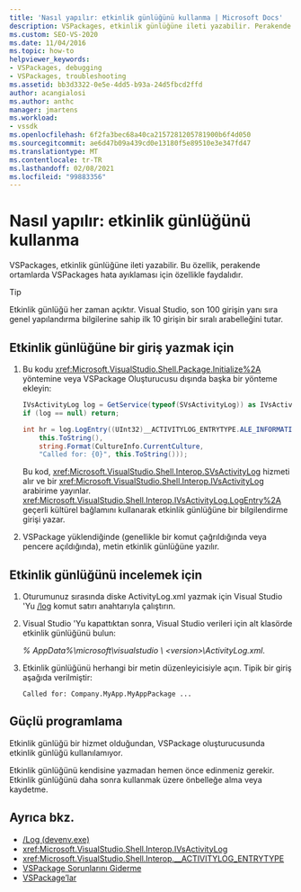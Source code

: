 ```yaml
---
title: 'Nasıl yapılır: etkinlik günlüğünü kullanma | Microsoft Docs'
description: VSPackages, etkinlik günlüğüne ileti yazabilir. Perakende ortamlarda VSPackages hata ayıklama için etkinlik günlüğünü nasıl kullanacağınızı öğrenin.
ms.custom: SEO-VS-2020
ms.date: 11/04/2016
ms.topic: how-to
helpviewer_keywords:
- VSPackages, debugging
- VSPackages, troubleshooting
ms.assetid: bb3d3322-0e5e-4dd5-b93a-24d5fbcd2ffd
author: acangialosi
ms.author: anthc
manager: jmartens
ms.workload:
- vssdk
ms.openlocfilehash: 6f2fa3bec68a40ca2157281205781900b6f4d050
ms.sourcegitcommit: ae6d47b09a439cd0e13180f5e89510e3e347fd47
ms.translationtype: MT
ms.contentlocale: tr-TR
ms.lasthandoff: 02/08/2021
ms.locfileid: "99883356"
---
```

# <a name="how-to-use-the-activity-log"></a>Nasıl yapılır: etkinlik günlüğünü kullanma
VSPackages, etkinlik günlüğüne ileti yazabilir. Bu özellik, perakende ortamlarda VSPackages hata ayıklaması için özellikle faydalıdır.

> [!TIP]
> Etkinlik günlüğü her zaman açıktır. Visual Studio, son 100 girişin yanı sıra genel yapılandırma bilgilerine sahip ilk 10 girişin bir sıralı arabelleğini tutar.

## <a name="to-write-an-entry-to-the-activity-log"></a>Etkinlik günlüğüne bir giriş yazmak için

1. Bu kodu <xref:Microsoft.VisualStudio.Shell.Package.Initialize%2A> yöntemine veya VSPackage Oluşturucusu dışında başka bir yönteme ekleyin:

    ```csharp
    IVsActivityLog log = GetService(typeof(SVsActivityLog)) as IVsActivityLog;
    if (log == null) return;

    int hr = log.LogEntry((UInt32)__ACTIVITYLOG_ENTRYTYPE.ALE_INFORMATION,
        this.ToString(),
        string.Format(CultureInfo.CurrentCulture,
        "Called for: {0}", this.ToString()));
    ```

     Bu kod, <xref:Microsoft.VisualStudio.Shell.Interop.SVsActivityLog> hizmeti alır ve bir <xref:Microsoft.VisualStudio.Shell.Interop.IVsActivityLog> arabirime yayınlar. <xref:Microsoft.VisualStudio.Shell.Interop.IVsActivityLog.LogEntry%2A> geçerli kültürel bağlamını kullanarak etkinlik günlüğüne bir bilgilendirme girişi yazar.

2. VSPackage yüklendiğinde (genellikle bir komut çağrıldığında veya pencere açıldığında), metin etkinlik günlüğüne yazılır.

## <a name="to-examine-the-activity-log"></a>Etkinlik günlüğünü incelemek için

1. Oturumunuz sırasında diske ActivityLog.xml yazmak için Visual Studio 'Yu [/log](../ide/reference/log-devenv-exe.md) komut satırı anahtarıyla çalıştırın.

2. Visual Studio 'Yu kapattıktan sonra, Visual Studio verileri için alt klasörde etkinlik günlüğünü bulun:

   <em> *% AppData%</em>\microsoft\visualstudio \\ \<version>\ActivityLog.xml*.

3. Etkinlik günlüğünü herhangi bir metin düzenleyicisiyle açın. Tipik bir giriş aşağıda verilmiştir:

   ```
   Called for: Company.MyApp.MyAppPackage ...
   ```

## <a name="robust-programming"></a>Güçlü programlama

Etkinlik günlüğü bir hizmet olduğundan, VSPackage oluşturucusunda etkinlik günlüğü kullanılamıyor.

Etkinlik günlüğünü kendisine yazmadan hemen önce edinmeniz gerekir. Etkinlik günlüğünü daha sonra kullanmak üzere önbelleğe alma veya kaydetme.

## <a name="see-also"></a>Ayrıca bkz.

- [/Log (devenv.exe)](../ide/reference/log-devenv-exe.md)
- <xref:Microsoft.VisualStudio.Shell.Interop.IVsActivityLog>
- <xref:Microsoft.VisualStudio.Shell.Interop.__ACTIVITYLOG_ENTRYTYPE>
- [VSPackage Sorunlarını Giderme](../extensibility/troubleshooting-vspackages.md)
- [VSPackage’lar](../extensibility/internals/vspackages.md)
